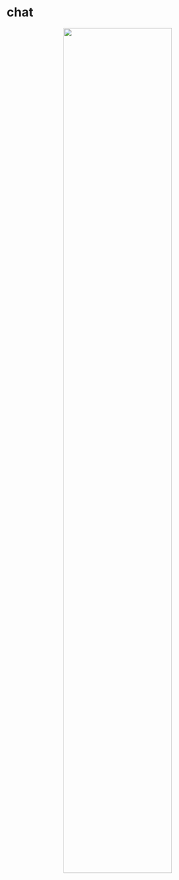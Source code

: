 # chat
<p align=center>
  <img width=70% src=https://github.com/yujuhye/chat/assets/161537140/69d2d8dc-c4d7-4ca9-aae4-20525847f13c >
<p/>

